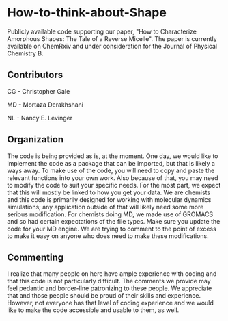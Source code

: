 # How-to-think-about-Shape
Publicly available code supporting our paper, "How to Characterize Amorphous Shapes: The Tale of a Reverse Micelle". The paper is currently available on ChemRxiv and under consideration for the Journal of Physical Chemistry B. 

## Contributors
CG - Christopher Gale

MD - Mortaza Derakhshani

NL - Nancy E. Levinger

## Organization
The code is being provided as is, at the moment. One day, we would like to implement the code as a package that can be imported, but that is likely a ways away. To make use of the code, you will need to copy and paste the relevant functions into your own work. Also because of that, you may need to modify the code to suit your specific needs. For the most part, we expect that this will mostly be linked to how you get your data. We are chemists and this code is primarily designed for working with molecular dynamics simulations; any application outside of that will likely need some more serious modification. For chemists doing MD, we made use of GROMACS and so had certain expectations of the file types. Make sure you update the code for your MD engine. We are trying to comment to the point of excess to make it easy on anyone who does need to make these modifications. 

## Commenting

I realize that many people on here have ample experience with coding and that this code is not particularly difficult. The comments we provide may feel pedantic and border-line patronizing to these people. We appreciate that and those people should be proud of their skills and experience. However, not everyone has that level of coding experience and we would like to make the code accessible and usable to them, as well. 
